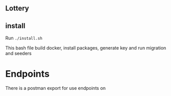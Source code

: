 ## Lottery



## install

Run `./install.sh`

This bash file build docker, install packages, generate key and run migration and seeders

# Endpoints

There is a postman export for use endpoints on 


